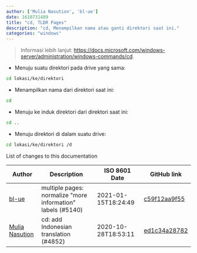 ```yaml
---
author: ['Mulia Nasution', 'bl-ue']
date: 1610731489
title: "cd, TLDR Pages"
description: "cd, Menampilkan nama atau ganti direktori saat ini."
categories: "windows"
---
```

> Informasi lebih lanjut: <https://docs.microsoft.com/windows-server/administration/windows-commands/cd>.

- Menuju suatu direktori pada drive yang sama:

```bash
cd lokasi/ke/direktori
```

- Menampilkan nama dari direktori saat ini:

```bash
cd
```

- Menuju ke induk direktori dari direktori saat ini:

```bash
cd ..
```

- Menuju direktori di dalam suatu drive:

```bash
cd lokasi/ke/direktori /d
```
List of changes to this documentation


Author | Description | ISO 8601 Date | GitHub link
------|-----|-----|-----
[bl-ue](mailto:54780737+bl-ue@users.noreply.github.com) | multiple pages: normalize "more information" labels (#5140) | 2021-01-15T18:24:49 | [c59f12aa9f55](https://github.com/tldr-pages/tldr/commit/c59f12aa9f55d85612ba22e4da86db293ff76977)
[Mulia Nasution](mailto:mul14@users.noreply.github.com) | cd: add Indonesian translation (#4852) | 2020-10-28T18:53:11 | [ed1c34a28782](https://github.com/tldr-pages/tldr/commit/ed1c34a28782580c79adb1eb37c37148e38ab336)


